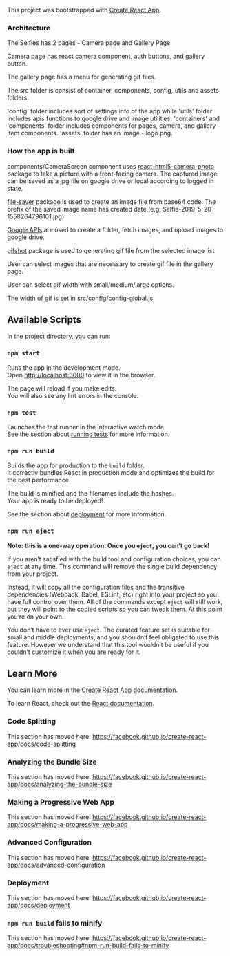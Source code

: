 This project was bootstrapped with [Create React App](https://github.com/facebook/create-react-app).

### Architecture

The Selfies has 2 pages - Camera page and Gallery Page

Camera page has react camera component, auth buttons, and gallery button.

The gallery page has a menu for generating gif files.

The src folder is consist of container, components, config, utils and assets folders.

'config' folder includes sort of settings info of the app while 'utils' folder includes apis functions to google drive and image utilities. 'containers' and 'components' folder includes components for pages, camera, and gallery item components. 'assets' folder has an image - logo.png.

### How the app is built

components/CameraScreen component uses [react-html5-camera-photo](https://www.npmjs.com/package/react-html5-camera-photo) package to take a picture with a front-facing camera.
The captured image can be saved as a jpg file on google drive or local according to logged in state.

[file-saver](https://www.npmjs.com/package/file-saver) package is used to create an image file from base64 code.
The prefix of the saved image name has created date.(e.g. Selfie-2019-5-20-1558264796101.jpg)

[Google APIs](https://developers.google.com/drive/api/v3/about-files) are used to create a folder, fetch images, and upload images to google drive.

[gifshot](https://www.npmjs.com/package/gifshot) package is used to generating gif file from the selected image list

User can select images that are necessary to create gif file in the gallery page.

User can select gif width with small/medium/large options.

The width of gif is set in src/config/config-global.js

## Available Scripts

In the project directory, you can run:

### `npm start`

Runs the app in the development mode.<br>
Open [http://localhost:3000](http://localhost:3000) to view it in the browser.

The page will reload if you make edits.<br>
You will also see any lint errors in the console.

### `npm test`

Launches the test runner in the interactive watch mode.<br>
See the section about [running tests](https://facebook.github.io/create-react-app/docs/running-tests) for more information.

### `npm run build`

Builds the app for production to the `build` folder.<br>
It correctly bundles React in production mode and optimizes the build for the best performance.

The build is minified and the filenames include the hashes.<br>
Your app is ready to be deployed!

See the section about [deployment](https://facebook.github.io/create-react-app/docs/deployment) for more information.

### `npm run eject`

**Note: this is a one-way operation. Once you `eject`, you can’t go back!**

If you aren’t satisfied with the build tool and configuration choices, you can `eject` at any time. This command will remove the single build dependency from your project.

Instead, it will copy all the configuration files and the transitive dependencies (Webpack, Babel, ESLint, etc) right into your project so you have full control over them. All of the commands except `eject` will still work, but they will point to the copied scripts so you can tweak them. At this point you’re on your own.

You don’t have to ever use `eject`. The curated feature set is suitable for small and middle deployments, and you shouldn’t feel obligated to use this feature. However we understand that this tool wouldn’t be useful if you couldn’t customize it when you are ready for it.

## Learn More

You can learn more in the [Create React App documentation](https://facebook.github.io/create-react-app/docs/getting-started).

To learn React, check out the [React documentation](https://reactjs.org/).

### Code Splitting

This section has moved here: https://facebook.github.io/create-react-app/docs/code-splitting

### Analyzing the Bundle Size

This section has moved here: https://facebook.github.io/create-react-app/docs/analyzing-the-bundle-size

### Making a Progressive Web App

This section has moved here: https://facebook.github.io/create-react-app/docs/making-a-progressive-web-app

### Advanced Configuration

This section has moved here: https://facebook.github.io/create-react-app/docs/advanced-configuration

### Deployment

This section has moved here: https://facebook.github.io/create-react-app/docs/deployment

### `npm run build` fails to minify

This section has moved here: https://facebook.github.io/create-react-app/docs/troubleshooting#npm-run-build-fails-to-minify
